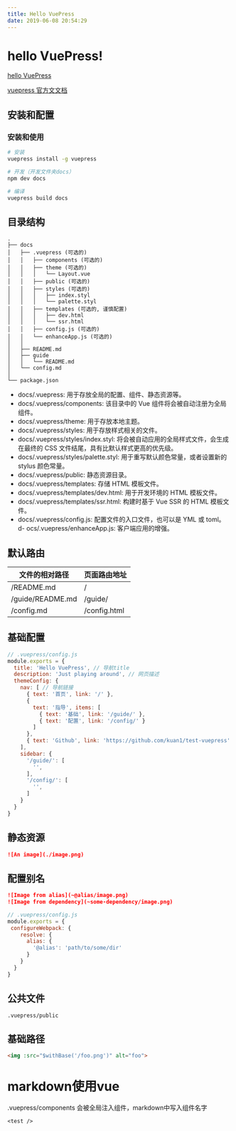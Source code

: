 ```yaml
---
title: Hello VuePress
date: 2019-06-08 20:54:29
---
```

# hello VuePress!

[hello VuePress](https://www.kuan1.top/test-vuepress/)

[vuepress 官方文文档](https://v1.vuepress.vuejs.org)


## 安装和配置

### 安装和使用
```bash
# 安装
vuepress install -g vuepress

# 开发（开发文件夹docs）
npm dev docs

# 编译
vuepress build docs
```

## 目录结构
```
.
├── docs
│   ├── .vuepress (可选的)
│   │   ├── components (可选的)
│   │   ├── theme (可选的)
│   │   │   └── Layout.vue
│   │   ├── public (可选的)
│   │   ├── styles (可选的)
│   │   │   ├── index.styl
│   │   │   └── palette.styl
│   │   ├── templates (可选的, 谨慎配置)
│   │   │   ├── dev.html
│   │   │   └── ssr.html
│   │   ├── config.js (可选的)
│   │   └── enhanceApp.js (可选的)
│   │ 
│   ├── README.md
│   ├── guide
│   │   └── README.md
│   └── config.md
│ 
└── package.json

```
- docs/.vuepress: 用于存放全局的配置、组件、静态资源等。
- docs/.vuepress/components: 该目录中的 Vue 组件将会被自动注册为全局组件。
- docs/.vuepress/theme: 用于存放本地主题。
- docs/.vuepress/styles: 用于存放样式相关的文件。
- docs/.vuepress/styles/index.styl: 将会被自动应用的全局样式文件，会生成在最终的 CSS 文件结尾，具有比默认样式更高的优先级。
- docs/.vuepress/styles/palette.styl: 用于重写默认颜色常量，或者设置新的 stylus 颜色常量。
- docs/.vuepress/public: 静态资源目录。
- docs/.vuepress/templates: 存储 HTML 模板文件。
- docs/.vuepress/templates/dev.html: 用于开发环境的 HTML 模板文件。
- docs/.vuepress/templates/ssr.html: 构建时基于 Vue SSR 的 HTML 模板文件。
- docs/.vuepress/config.js: 配置文件的入口文件，也可以是 YML 或 toml。
d- ocs/.vuepress/enhanceApp.js: 客户端应用的增强。

## 默认路由
文件的相对路径 | 页面路由地址
---|---
/README.md | /
/guide/README.md | /guide/
/config.md | /config.html

## 基础配置
```js
// .vuepress/config.js
module.exports = {
  title: 'Hello VuePress', // 导航title
  description: 'Just playing around', // 网页描述
  themeConfig: {
    nav: [ // 导航链接
      { text: '首页', link: '/' },
      {
        text: '指导', items: [
          { text: '基础', link: '/guide/' },
          { text: '配置', link: '/config/' }
        ]
      },
      { text: 'Github', link: 'https://github.com/kuan1/test-vuepress' },
    ],
    sidebar: {
      '/guide/': [
        '',
      ],
      '/config/': [
        '',
      ]
    }
  }
}
```

## 静态资源
```md
![An image](./image.png)
```

## 配置别名
```md
![Image from alias](~@alias/image.png)
![Image from dependency](~some-dependency/image.png)
```
```js
// .vuepress/config.js
module.exports = {
 configureWebpack: {
    resolve: {
      alias: {
        '@alias': 'path/to/some/dir'
      }
    }
  }
}
```

## 公共文件
`.vuepress/public`

## 基础路径
```html
<img :src="$withBase('/foo.png')" alt="foo">
```

# markdown使用vue

.vuepress/components 会被全局注入组件，markdown中写入组件名字

```
<test />
```

<test />
  